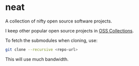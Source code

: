 # neat

A collection of nifty open source software projects.

I keep other popular open source projects in [OSS Collections](https://github.com/oss-collections).

To fetch the submodules when cloning, use:

~~~ sh
git clone --recursive <repo-url>
~~~

This will use much bandwidth.
